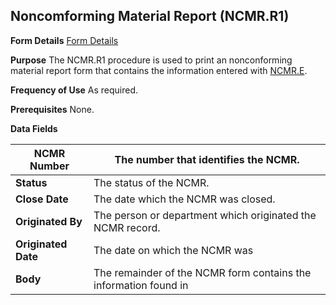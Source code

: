 ## Noncomforming Material Report (NCMR.R1)
<PageHeader />

**Form Details**
[Form Details](../NCMR-R1-1/README.md)

**Purpose**
The NCMR.R1 procedure is used to print an nonconforming material report form
that contains the information entered with [NCMR.E](../NCMR-E/README.md).

**Frequency of Use**
As required.

**Prerequisites**
None.

**Data Fields**

| **NCMR Number**     | The number that identifies the NCMR.                             |
| ------------------- | ---------------------------------------------------------------- |
| **Status**          | The status of the NCMR.                                          |
| **Close Date**      | The date which the NCMR was closed.                              |
| **Originated By**   | The person or department which originated the NCMR record.       |
| **Originated Date** | The date on which the NCMR was                                   |
| **Body**            | The remainder of the NCMR form contains the information found in |

<badge text= "Version 8.10.57 " vertical="middle" />

<PageFooter />
